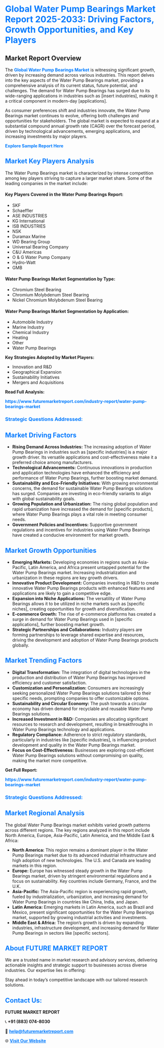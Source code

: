 <h1 style="color: #007BFF;">Global Water Pump Bearings Market Report 2025-2033: Driving Factors, Growth Opportunities, and Key Players</h1>

<section id="overview">
<h2>Market Report Overview</h2>
<p>The <a href="https://www.futuremarketreport.com/industry-report/water-pump-bearings-market" style="color: #007BFF; text-decoration: none;"><strong>Global Water Pump Bearings Market</strong></a> is witnessing significant growth, driven by increasing demand across various industries. This report delves into the key aspects of the Water Pump Bearings market, providing a comprehensive analysis of its current status, future potential, and challenges. The demand for Water Pump Bearings has surged due to its wide-ranging applications in industries such as [insert industries], making it a critical component in modern-day [applications].</p>
<p>As consumer preferences shift and industries innovate, the Water Pump Bearings market continues to evolve, offering both challenges and opportunities for stakeholders. The global market is expected to expand at a substantial compound annual growth rate (CAGR) over the forecast period, driven by technological advancements, emerging applications, and increasing investments by major players.</p>
</section>

<section id="overview">
<p><a href="https://www.futuremarketreport.com/request-sample/reportId=128716" style="color: #007BFF; text-decoration: none;"><strong>Explore Sample Report Here</strong></a></p>
</section>

<section id="key-players">
<h2 style="color: #007BFF;">Market Key Players Analysis</h2>
<p>The Water Pump Bearings market is characterized by intense competition among key players striving to capture a larger market share. Some of the leading companies in the market include:</p>
<h4>Key Players Covered in the Water Pump Bearings Report:</h4>
<ul><li>SKF</li><li>Schaeffler</li><li>ASE INDUSTRIES</li><li>KG International</li><li>ISB INDUSTRIES</li><li>NSK</li><li>Duramax Marine</li><li>WD Bearing Group</li><li>Universal Bearing Company</li><li>C&amp;U Americas</li><li>O &amp; G Water Pump Company</li><li>Hydro-Watt</li><li>GMB</li></ul>
<h4>Water Pump Bearings Market Segmentation by Type:</h4>
<ul><li>Chromium Steel Bearing</li><li>Chromium Molybdenum Steel Bearing</li><li>Nickel Chromium Molybdenum Steel Bearing</li></ul>

<h4>Water Pump Bearings Market Segmentation by Application:</h4>
<ul><li>Automobile Industry</li><li>Marine Industry</li><li>Chemical Industry</li><li>Heating</li><li>Other</li><li>Water Pump Bearings</li></ul>
<p><strong>Key Strategies Adopted by Market Players:</strong></p>
<ul>
<li>Innovation and R&D</li>
<li>Geographical Expansion</li>
<li>Sustainability Initiatives</li>
<li>Mergers and Acquisitions</li>
</ul>
</section>

<section>
<p><strong>Read Full Analysis: </strong></p><a href="https://www.futuremarketreport.com/industry-report/water-pump-bearings-market" style="color: #007BFF; text-decoration: none;"><strong>https://www.futuremarketreport.com/industry-report/water-pump-bearings-market</strong></a>
<h3 style="color: #007BFF;">Strategic Questions Addressed:</h3>
</section>

<section id="driving-factors">
<h2 style="color: #007BFF;">Market Driving Factors</h2>
<ul>
<li><strong>Rising Demand Across Industries:</strong> The increasing adoption of Water Pump Bearings in industries such as [specific industries] is a major growth driver. Its versatile applications and cost-effectiveness make it a preferred choice among manufacturers.</li>
<li><strong>Technological Advancements:</strong> Continuous innovations in production and application technologies have enhanced the efficiency and performance of Water Pump Bearings, further boosting market demand.</li>
<li><strong>Sustainability and Eco-Friendly Initiatives:</strong> With growing environmental concerns, the demand for sustainable Water Pump Bearings solutions has surged. Companies are investing in eco-friendly variants to align with global sustainability goals.</li>
<li><strong>Growing Population and Urbanization:</strong> The rising global population and rapid urbanization have increased the demand for [specific products], where Water Pump Bearings plays a vital role in meeting consumer needs.</li>
<li><strong>Government Policies and Incentives:</strong> Supportive government regulations and incentives for industries using Water Pump Bearings have created a conducive environment for market growth.</li>
</ul>
</section>

<section id="growth-opportunities">
<h2 style="color: #007BFF;">Market Growth Opportunities</h2>
<ul>
<li><strong>Emerging Markets:</strong> Developing economies in regions such as Asia-Pacific, Latin America, and Africa present untapped potential for the Water Pump Bearings market. Increasing industrialization and urbanization in these regions are key growth drivers.</li>
<li><strong>Innovative Product Development:</strong> Companies investing in R&D to create innovative Water Pump Bearings products with enhanced features and applications are likely to gain a competitive edge.</li>
<li><strong>Expansion into Niche Applications:</strong> The versatility of Water Pump Bearings allows it to be utilized in niche markets such as [specific niches], creating opportunities for growth and diversification.</li>
<li><strong>E-commerce Growth:</strong> The rise of e-commerce platforms has created a surge in demand for Water Pump Bearings used in [specific applications], further boosting market growth.</li>
<li><strong>Strategic Partnerships and Collaborations:</strong> Industry players are forming partnerships to leverage shared expertise and resources, driving the development and adoption of Water Pump Bearings products globally.</li>
</ul>
</section>

<section id="trending-factors">
<h2 style="color: #007BFF;">Market Trending Factors</h2>
<ul>
<li><strong>Digital Transformation:</strong> The integration of digital technologies in the production and distribution of Water Pump Bearings has improved efficiency and customer satisfaction.</li>
<li><strong>Customization and Personalization:</strong> Consumers are increasingly seeking personalized Water Pump Bearings solutions tailored to their specific needs, prompting companies to offer customizable options.</li>
<li><strong>Sustainability and Circular Economy:</strong> The push towards a circular economy has driven demand for recyclable and reusable Water Pump Bearings solutions.</li>
<li><strong>Increased Investment in R&D:</strong> Companies are allocating significant resources to research and development, resulting in breakthroughs in Water Pump Bearings technology and applications.</li>
<li><strong>Regulatory Compliance:</strong> Adherence to strict regulatory standards, particularly in industries like [specific industries], is influencing product development and quality in the Water Pump Bearings market.</li>
<li><strong>Focus on Cost-Effectiveness:</strong> Businesses are exploring cost-efficient Water Pump Bearings solutions without compromising on quality, making the market more competitive.</li>
</ul>
</section>

<section>
<p><strong>Get Full Report: </strong></p><a href="https://www.futuremarketreport.com/industry-report/water-pump-bearings-market" style="color: #007BFF; text-decoration: none;"><strong>https://www.futuremarketreport.com/industry-report/water-pump-bearings-market</strong></a>
<h3 style="color: #007BFF;">Strategic Questions Addressed:</h3>
</section>


<section id="regional-analysis">
<h2 style="color: #007BFF;">Market Regional Analysis</h2>
<p>The global Water Pump Bearings market exhibits varied growth patterns across different regions. The key regions analyzed in this report include North America, Europe, Asia-Pacific, Latin America, and the Middle East & Africa:</p>
<ul>
<li><strong>North America:</strong> This region remains a dominant player in the Water Pump Bearings market due to its advanced industrial infrastructure and high adoption of new technologies. The U.S. and Canada are leading markets in this region.</li>
<li><strong>Europe:</strong> Europe has witnessed steady growth in the Water Pump Bearings market, driven by stringent environmental regulations and a focus on sustainability. Key countries include Germany, France, and the U.K.</li>
<li><strong>Asia-Pacific:</strong> The Asia-Pacific region is experiencing rapid growth, fueled by industrialization, urbanization, and increasing demand for Water Pump Bearings in countries like China, India, and Japan.</li>
<li><strong>Latin America:</strong> Emerging markets in Latin America, such as Brazil and Mexico, present significant opportunities for the Water Pump Bearings market, supported by growing industrial activities and investments.</li>
<li><strong>Middle East & Africa:</strong> The region’s growth is driven by expanding industries, infrastructure development, and increasing demand for Water Pump Bearings in sectors like [specific sectors].</li>
</ul>
</section>

<footer>
<h2 style="color: #007BFF;">About FUTURE MARKET REPORT</h2>
<p>We are a trusted name in market research and advisory services, delivering actionable insights and strategic support to businesses across diverse industries. Our expertise lies in offering:</p>

<p>Stay ahead in today’s competitive landscape with our tailored research solutions.</p>

<h2 style="color: #007BFF;">Contact Us:</h2>
<p><strong>FUTURE MARKET REPORT</strong></p>
<p>📞 <strong>+91 (883) 074-8030</strong></p>
<p>📧 <strong><a href="mailto:help@futuremarketreport.com" style="color: #007BFF;">help@futuremarketreport.com</a></strong></p>
<p>🌐 <strong><a href="https://www.futuremarketreport.com/" style="color: #007BFF;">Visit Our Website</a></strong></p>
</footer>